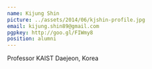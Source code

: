 ```yaml
---
name: Kijung Shin
picture: ../assets/2014/06/kjshin-profile.jpg
email: kijung.shin89@gmail.com
pgpkey: http://goo.gl/FIWmy8
position: alumni
---
```

Professor
KAIST
Daejeon, Korea
